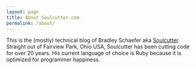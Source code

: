 ```yaml
---
layout: page
title: About Soulcutter.com
permalink: /about/
---
```


This is the (mostly) technical blog of Bradley Schaefer aka [Soulcutter](https://twitter.com/soulcutter).
Straight out of Fairview Park, Ohio USA, Soulcutter has been cutting code for over 20 years.
His current language of choice is Ruby because it is optimized for programmer happiness.  


[jekyll]: https://github.com/jekyll/jekyll
[pixyll]: https://github.com/johnotander/pixyll
